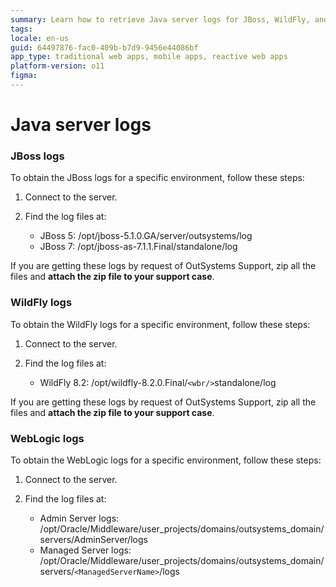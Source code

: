 ```yaml
---
summary: Learn how to retrieve Java server logs for JBoss, WildFly, and WebLogic in OutSystems 11 (O11) environments.
tags: 
locale: en-us
guid: 64497876-fac0-409b-b7d9-9456e44086bf
app_type: traditional web apps, mobile apps, reactive web apps
platform-version: o11
figma:
---
```


# Java server logs

### JBoss logs

To obtain the JBoss logs for a specific environment, follow these steps:

1. Connect to the server.

1. Find the log files at:
     * JBoss 5: /opt/jboss-5.1.0.GA/server/outsystems/log
     * JBoss 7: /opt/jboss-as-7.1.1.Final/standalone/log

If you are getting these logs by request of OutSystems Support, zip all the files and **attach the zip file to your support case**.

### WildFly logs

To obtain the WildFly logs for a specific environment, follow these steps:

1. Connect to the server.

1. Find the log files at:
     * WildFly 8.2: /opt/wildfly-8.2.0.Final/`<wbr/>`standalone/log

If you are getting these logs by request of OutSystems Support, zip all the files and **attach the zip file to your support case**.

### WebLogic logs

To obtain the WebLogic logs for a specific environment, follow these steps:

1. Connect to the server.

1. Find the log files at:
     * Admin Server logs: /opt/Oracle/Middleware/user_projects/domains/outsystems_domain/servers/AdminServer/logs
     * Managed Server logs: /opt/Oracle/Middleware/user_projects/domains/outsystems_domain/servers/`<ManagedServerName>`/logs


